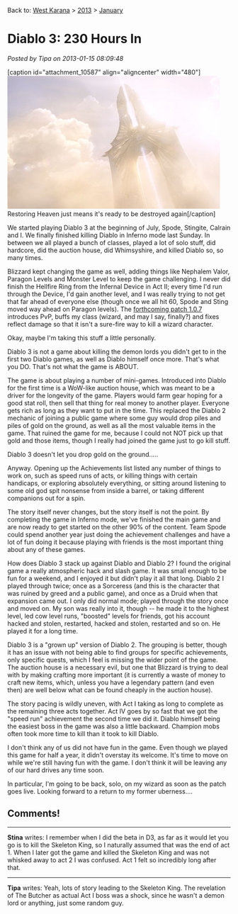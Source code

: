 Back to: [West Karana](/posts/westkarana.md) > [2013](/posts/2013/westkarana.md) > [January](./westkarana.md)
# Diablo 3: 230 Hours In

*Posted by Tipa on 2013-01-15 08:09:48*

[caption id="attachment\_10587" align="aligncenter" width="480"][![](../../../uploads/2013/01/Diablo-III-2013-01-13-23-13-22-32-480x300.jpg "Restoring Heaven just means it's ready to be destroyed again")](../../../uploads/2013/01/Diablo-III-2013-01-13-23-13-22-32.jpg) Restoring Heaven just means it's ready to be destroyed again[/caption]

We started playing Diablo 3 at the beginning of July, Spode, Stingite, Calrain and I. We finally finished killing Diablo in Inferno mode last Sunday. In between we all played a bunch of classes, played a lot of solo stuff, did hardcore, did the auction house, did Whimsyshire, and killed Diablo so, so many times.

Blizzard kept changing the game as well, adding things like Nephalem Valor, Paragon Levels and Monster Level to keep the game challenging. I never did finish the Hellfire Ring from the Infernal Device in Act II; every time I'd run through the Device, I'd gain another level, and I was really trying to not get that far ahead of everyone else (though once we all hit 60, Spode and Sting moved way ahead on Paragon levels). The [forthcoming patch 1.0.7](http://us.battle.net/d3/en/blog/8414560/Patch_107_Preview-1_11_2013) introduces PvP, buffs my class (wizard, and may I say, finally?) and fixes reflect damage so that it isn't a sure-fire way to kill a wizard character.

Okay, maybe I'm taking this stuff a little personally.

Diablo 3 is not a game about killing the demon lords you didn't get to in the first two Diablo games, as well as Diablo himself once more. That's what you DO. That's not what the game is ABOUT.

The game is about playing a number of mini-games. Introduced into Diablo for the first time is a WoW-like auction house, which was meant to be a driver for the longevity of the game. Players would farm gear hoping for a good stat roll, then sell that thing for real money to another player. Everyone gets rich as long as they want to put in the time. This replaced the Diablo 2 mechanic of joining a public game where some guy would drop piles and piles of gold on the ground, as well as all the most valuable items in the game. That ruined the game for me, because I could not NOT pick up that gold and those items, though I really had joined the game just to go kill stuff.

Diablo 3 doesn't let you drop gold on the ground.....

Anyway. Opening up the Achievements list listed any number of things to work on, such as speed runs of acts, or killing things with certain handicaps, or exploring absolutely everything, or sitting around listening to some old god spit nonsense from inside a barrel, or taking different companions out for a spin. 

The story itself never changes, but the story itself is not the point. By completing the game in Inferno mode, we've finished the main game and are now ready to get started on the other 90% of the content. Team Spode could spend another year just doing the achievement challenges and have a lot of fun doing it because playing with friends is the most important thing about any of these games. 

How does Diablo 3 stack up against Diablo and Diablo 2? I found the original game a really atmospheric hack and slash game. It was small enough to be fun for a weekend, and I enjoyed it but didn't play it all that long. Diablo 2 I played through twice; once as a Sorceress (and this is the character that was ruined by greed and a public game), and once as a Druid when that expansion came out. I only did normal mode; played through the story once and moved on. My son was really into it, though -- he made it to the highest level, led cow level runs, "boosted" levels for friends, got his account hacked and stolen, restarted, hacked and stolen, restarted and so on. He played it for a long time.

Diablo 3 is a "grown up" version of Diablo 2. The grouping is better, though it has an issue with not being able to find groups for specific achievements, only specific quests, which I feel is missing the wider point of the game. The auction house is a necessary evil, but one that Blizzard is trying to deal with by making crafting more important (it is currently a waste of money to craft new items, which, unless you have a legendary pattern (and even then) are well below what can be found cheaply in the auction house).

The story pacing is wildly uneven, with Act I taking as long to complete as the remaining three acts together. Act IV goes by so fast that we got the "speed run" achievement the second time we did it. Diablo himself being the easiest boss in the game was also a little backward. Champion mobs often took more time to kill than it took to kill Diablo.

I don't think any of us did not have fun in the game. Even though we played this game for half a year, it didn't overstay its welcome. It's time to move on while we're still having fun with the game. I don't think it will be leaving any of our hard drives any time soon.

In particular, I'm going to be back, solo, on my wizard as soon as the patch goes live. Looking forward to a return to my former uberness....

## Comments!

---

**Stina** writes: I remember when I did the beta in D3, as far as it would let you go is to kill the Skeleton King, so I naturally assumed that was the end of act 1. When I later got the game and killed the Skeleton King and was not whisked away to act 2 I was confused. Act 1 felt so incredibly long after that.

---

**Tipa** writes: Yeah, lots of story leading to the Skeleton King. The revelation of The Butcher as actual Act I boss was a shock, since he wasn't a demon lord or anything, just some random guy.

